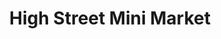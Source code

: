 ---
title: "High Street Mini Market"
url: /great-yarmouth/high-street-mini-market/
shop: convenience
---